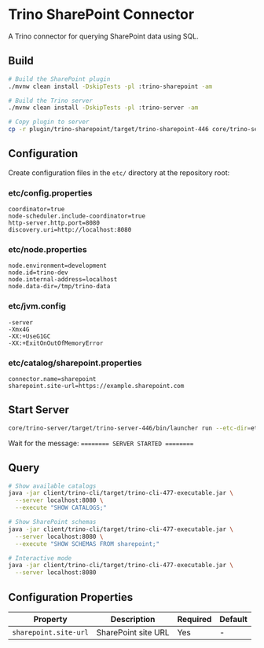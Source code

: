 # Trino SharePoint Connector

A Trino connector for querying SharePoint data using SQL.

## Build

```bash
# Build the SharePoint plugin
./mvnw clean install -DskipTests -pl :trino-sharepoint -am

# Build the Trino server
./mvnw clean install -DskipTests -pl :trino-server -am

# Copy plugin to server
cp -r plugin/trino-sharepoint/target/trino-sharepoint-446 core/trino-server/target/trino-server-446/plugin/sharepoint
```

## Configuration

Create configuration files in the `etc/` directory at the repository root:

### etc/config.properties
```properties
coordinator=true
node-scheduler.include-coordinator=true
http-server.http.port=8080
discovery.uri=http://localhost:8080
```

### etc/node.properties
```properties
node.environment=development
node.id=trino-dev
node.internal-address=localhost
node.data-dir=/tmp/trino-data
```

### etc/jvm.config
```
-server
-Xmx4G
-XX:+UseG1GC
-XX:+ExitOnOutOfMemoryError
```

### etc/catalog/sharepoint.properties
```properties
connector.name=sharepoint
sharepoint.site-url=https://example.sharepoint.com
```

## Start Server

```bash
core/trino-server/target/trino-server-446/bin/launcher run --etc-dir=etc
```

Wait for the message: `======== SERVER STARTED ========`

## Query

```bash
# Show available catalogs
java -jar client/trino-cli/target/trino-cli-477-executable.jar \
  --server localhost:8080 \
  --execute "SHOW CATALOGS;"

# Show SharePoint schemas
java -jar client/trino-cli/target/trino-cli-477-executable.jar \
  --server localhost:8080 \
  --execute "SHOW SCHEMAS FROM sharepoint;"

# Interactive mode
java -jar client/trino-cli/target/trino-cli-477-executable.jar \
  --server localhost:8080
```

## Configuration Properties

| Property | Description | Required | Default |
|----------|-------------|----------|---------|
| `sharepoint.site-url` | SharePoint site URL | Yes | - |

